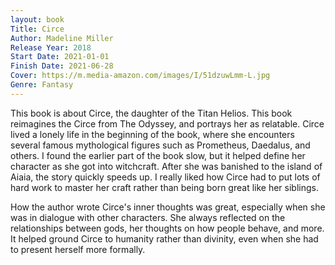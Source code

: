 ```yaml
---
layout: book
Title: Circe
Author: Madeline Miller
Release Year: 2018
Start Date: 2021-01-01
Finish Date: 2021-06-28
Cover: https://m.media-amazon.com/images/I/51dzuwLmm-L.jpg
Genre: Fantasy
---
```


This book is about Circe, the daughter of the Titan Helios. This book reimagines the Circe from The Odyssey, and portrays her as relatable. Circe lived a lonely life in the beginning of the book, where she encounters several famous mythological figures such as Prometheus, Daedalus, and others. I found the earlier part of the book slow, but it helped define her character as she got into witchcraft. After she was banished to the island of Aiaia, the story quickly speeds up. I really liked how Circe had to put lots of hard work to master her craft rather than being born great like her siblings.

How the author wrote Circe's inner thoughts was great, especially when she was in dialogue with other characters. She always reflected on the relationships between gods, her thoughts on how people behave, and more. It helped ground Circe to humanity rather than divinity, even when she had to present herself more formally. 
